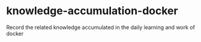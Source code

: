 # knowledge-accumulation-docker
Record the related knowledge accumulated in the daily learning and work of docker

